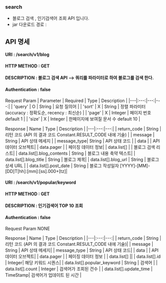 ### search
 - 블로그 검색  , 인기검색어 조회 API 입니다.
 - jar 다운로드 경로 : 

## API 명세

#### URI : /search/v1/blog
#### HTTP METHOD : GET
#### DESCRIPTION : 블로그 검색 API --> 쿼리를 파라미터로 하여 블로그를 검색 한다.
#### Authentication : false

Request Param 
| Parameter | Required | Type | Description |
|---|:---:|---:|---:|
| 'query' | O | String  | 요청 질의어 |
| 'sort'  | X | String  | 정렬 파라미터 (accuracy : 정확도순, recency : 최신순) |
| 'page'  | X | Integer | 페이지 번호 default 1 |
| 'size'  | X | Integer | 한페이지에 보여질 문서 수 default 10 |

Response
| Name | Type | Description |
|---|:---:|---:|
| return_code |               String | 리턴 코드 (API 의 결과 코드 Constant.RESULT_CODE 내에 기술) |
| message     |               String | API 상태 메세지                                        |
| message_type|               String | API 상태 코드                                         |
| data        |                       | API 데이터 오브젝트|
| data.pager  |                       | 페이징 데이터 정보| 
| data.list[] |                       | 블로그 검색 리스트|
| data.list[].blog_contents  | String | 블로그 내용 축약 텍스트|
| data.list[].blog_title     | String | 블로그 제목|
| data.list[].blog_url       | String | 블로그 상세 URL |
| data.list[].post_date      | String | 블로그 작성일자 [YYYY]-[MM]-[DD]T[hh]:[mm]:[ss].000+[tz]|

#### URI : /search/v1/popular/keyword
#### HTTP METHOD : GET
#### DESCRIPTION : 인기검색어 TOP 10 조회
#### Authentication : false

Request Param 
NONE

Response
| Name | Type | Description |
|---|:---:|---:|
| return_code |                  String | 리턴 코드 (API 의 결과 코드 Constant.RESULT_CODE 내에 기술)|
| message      |                 String | API 상태 메세지|
| message_type |                 String | API 상태 코드|
| data         |                        | API 데이터 오브젝트|
| data.pager   |                        | 페이징 데이터 정보 |
| data.list[]  ||
| data.list[].id |                Integer|   해당 키워드 시퀀스|
| data.list[].popular_keyword |   String |   검색어 |
| data.list[].count            | Integer |  검색어가 조회된 건수 |
| data.list[].update_time      | TimeStamp| 검색어가 업데이트 된 시간 |







